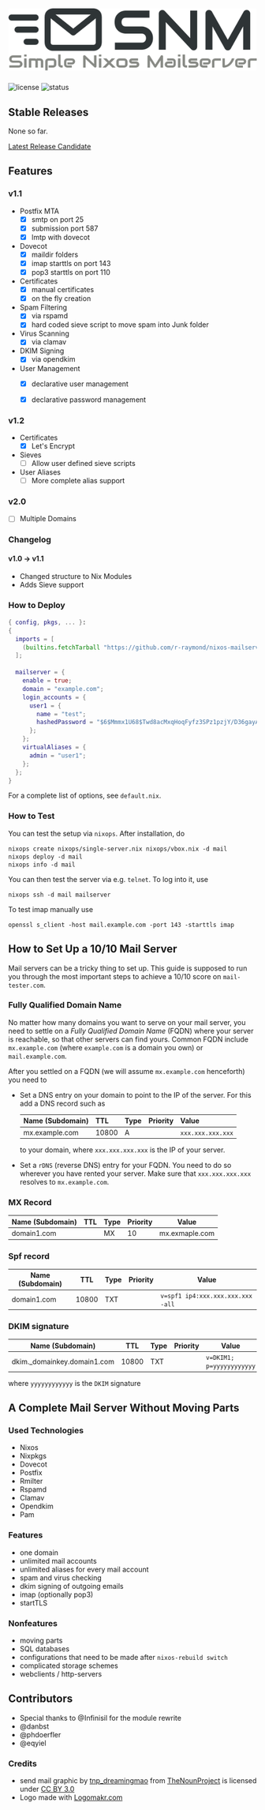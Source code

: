 # ![Simple Nixos MailServer][logo]
![license](https://img.shields.io/badge/license-GPL3-brightgreen.svg)
![status](https://travis-ci.org/r-raymond/nixos-mailserver.svg?branch=master)


## Stable Releases

None so far.

[Latest Release Candidate](https://github.com/r-raymond/nixos-mailserver/releases/latest)

## Features
### v1.1
 * Postfix MTA
    - [x] smtp on port 25
    - [x] submission port 587
    - [x] lmtp with dovecot
 * Dovecot
    - [x] maildir folders
    - [x] imap starttls on port 143
    - [x] pop3 starttls on port 110
 * Certificates
    - [x] manual certificates
    - [x] on the fly creation
 * Spam Filtering
    - [x] via rspamd
    - [x] hard coded sieve script to move spam into Junk folder
 * Virus Scanning
    - [x] via clamav
 * DKIM Signing
    - [x] via opendkim
 * User Management
    - [x] declarative user management
    - [x] declarative password management


### v1.2
  * Certificates
    - [x] Let's Encrypt
  * Sieves
    - [ ] Allow user defined sieve scripts
  * User Aliases
    - [ ] More complete alias support

### v2.0
  * [ ] Multiple Domains

### Changelog

#### v1.0 -> v1.1
 * Changed structure to Nix Modules
 * Adds Sieve support

### How to Deploy

```nix
{ config, pkgs, ... }:
{
  imports = [
    (builtins.fetchTarball "https://github.com/r-raymond/nixos-mailserver/releases/tag/v1.1-rc3")
  ];

  mailserver = {
    enable = true;
    domain = "example.com";
    login_accounts = {
      user1 = {
        name = "test";
        hashedPassword = "$6$Mmmx1U68$Twd8acMxqHoqFyfz3SPz1pzjY/D36gayAdpUTFMvfrHQUwObF3acuLz2GYAGFzsjHLEK/dPIv3pCwj3kZ5T2u.";
      };
    };
    virtualAliases = {
      admin = "user1";
    };
  };
}
```

For a complete list of options, see `default.nix`.


### How to Test

You can test the setup via `nixops`. After installation, do

```
nixops create nixops/single-server.nix nixops/vbox.nix -d mail
nixops deploy -d mail
nixops info -d mail
```

You can then test the server via e.g. `telnet`. To log into it, use

```
nixops ssh -d mail mailserver
```

To test imap manually use

```
openssl s_client -host mail.example.com -port 143 -starttls imap
```


## How to Set Up a 10/10 Mail Server
Mail servers can be a tricky thing to set up. This guide is supposed to run you
through the most important steps to achieve a 10/10 score on `mail-tester.com`.

### Fully Qualified Domain Name
No matter how many domains you want to serve on your mail server, you need to
settle on a _Fully Qualified Domain Name_ (FQDN) where your server is reachable,
so that other servers can find yours. Common FQDN include `mx.example.com`
(where `example.com` is a domain you own) or `mail.example.com`.

After you settled on a FQDN (we will assume `mx.example.com` henceforth) you
need to
  * Set a DNS entry on your domain to point to the IP of the server. For this
    add a DNS record such as

    | Name (Subdomain) | TTL   | Type | Priority | Value             |
    | ---------------- | ----- | ---- | -------- | ----------------- |
    | mx.example.com   | 10800 | A    |          | `xxx.xxx.xxx.xxx` |

    to your domain, where `xxx.xxx.xxx.xxx` is the IP of your server.

  * Set a `rDNS` (reverse DNS) entry for your FQDN. You need to do so wherever
    you have rented your server. Make sure that `xxx.xxx.xxx.xxx` resolves to
    `mx.example.com`.


### MX Record

| Name (Subdomain) | TTL   | Type | Priority | Value             |
| ---------------- | ----- | ---- | -------- | ----------------- |
| domain1.com      |       | MX   | 10       | mx.exmaple.com    |

### Spf record

| Name (Subdomain) | TTL   | Type | Priority | Value                             |
| ---------------- | ----- | ---- | -------- | -----------------                 |
| domain1.com      | 10800 | TXT  |          | `v=spf1 ip4:xxx.xxx.xxx.xxx -all` |

### DKIM signature

| Name (Subdomain)            | TTL   | Type | Priority | Value                     |
| ----------------            | ----- | ---- | -------- | -----------------         |
| dkim._domainkey.domain1.com | 10800 | TXT  |          | `v=DKIM1; p=yyyyyyyyyyyy` |

where `yyyyyyyyyyyy` is the `DKIM` signature

## A Complete Mail Server Without Moving Parts

### Used Technologies
 * Nixos
 * Nixpkgs
 * Dovecot
 * Postfix
 * Rmilter
 * Rspamd
 * Clamav
 * Opendkim
 * Pam

### Features
 * one domain
 * unlimited mail accounts
 * unlimited aliases for every mail account
 * spam and virus checking
 * dkim signing of outgoing emails
 * imap (optionally pop3)
 * startTLS

### Nonfeatures
 * moving parts
 * SQL databases
 * configurations that need to be made after `nixos-rebuild switch`
 * complicated storage schemes
 * webclients / http-servers

## Contributors
 * Special thanks to @Infinisil for the module rewrite
 * @danbst
 * @phdoerfler
 * @eqyiel


### Credits
 * send mail graphic by [tnp_dreamingmao](https://thenounproject.com/dreamingmao)
   from [TheNounProject](https://thenounproject.com/) is licensed under
   [CC BY 3.0](http://creativecommons.org/~/3.0/)
 * Logo made with [Logomakr.com](https://logomakr.com)

[logo]: logo/logo.png

